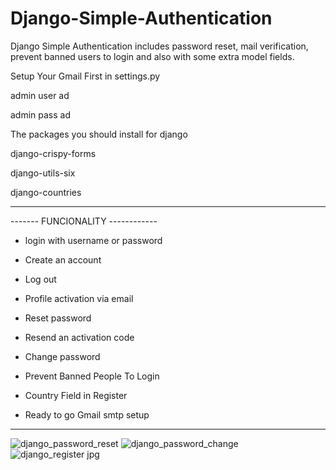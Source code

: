 # Django-Simple-Authentication
Django Simple Authentication includes password reset, mail verification, prevent banned users to login and also with some extra model fields.

Setup Your Gmail First in settings.py

admin user ad

admin pass ad 


The packages you should install for django 

django-crispy-forms

django-utils-six

django-countries

---------------------------------------------

-------  FUNCIONALITY ------------

- login with  username or password

- Create an account

- Log out

- Profile activation via email

- Reset password

- Resend an activation code

- Change password

- Prevent Banned People To Login

- Country Field in Register

- Ready to go Gmail smtp setup

-------------------------------


![django_password_reset](https://user-images.githubusercontent.com/80206446/130806262-4c4fca91-e77b-4533-b1aa-064f814452d1.jpg)
![django_password_change](https://user-images.githubusercontent.com/80206446/130806473-9d06502d-7c01-43e9-a824-4f324f385745.jpg)
![django_register jpg](https://user-images.githubusercontent.com/80206446/130809588-3ab13618-897c-4959-a3ab-cfe3e8d878a9.jpg)

